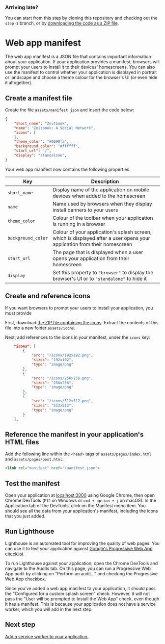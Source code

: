 ### Arriving late?

You can start from this step by cloning this repository and checking out the `step-1` branch, or by [downloading the code as a ZIP file](https://github.com/zeitspace/zeitbook-frontend/archive/step-1.zip).

# Web app manifest

The web app manifest is a JSON file that contains important information about your application. If your application provides a manifest, browsers will prompt your users to install it to their devices' homescreens. You can also use the manifest to control whether your application is displayed in portrait or landscape and choose a theme colour for the browser's UI (or even hide it altogether).

## Create a manifest file

Create the file `assets/manifest.json` and insert the code below:

```json
{
    "short_name": "Zeitbook",
    "name": "Zeitbook: A Social Network",
    "icons": [
    ],
    "theme_color": "#0098fa",
    "background_color": "#ffffff",
    "start_url": "/",
    "display": "standalone",
}
```

Your web app manifest now contains the following properties:

| Key | Description |
|-|-|
| `short_name` | Display name of the application on mobile devices when added to the homescreen |
| `name` | Name used by browsers when they display install banners to your users |
| `theme_color` | Colour of the toolbar when your application is running in a browser |
| `background_color` | Colour of your application's splash screen, which is displayed after a user opens your application from their homescreen |
| `start_url` | The page that is displayed when a user opens your application from their homescreen |
| `display` | Set this property to `"browser"` to display the browser's UI or to `"standalone"` to hide it |

## Create and reference icons

If you want browsers to prompt your users to install your application, you must provide

First, download [the ZIP file containing the icons](./icons.zip). Extract the contents of this file into a new folder `assets/icons`.

Next, add references to the icons in your manifest, under the `icons` key:

```json
    "icons": [
        {
            "src": "/icons/192x192.png",
            "sizes": "192x192",
            "type": "image/png"
        },
        {
            "src": "/icons/256x256.png",
            "sizes": "256x256",
            "type": "image/png"
        },
        {
            "src": "/icons/512x512.png",
            "sizes": "512x512",
            "type": "image/png"
        }
    ],
```

## Reference the manifest in your application's HTML files

Add the following line within the `<head>` tags of `assets/pages/index.html` and `assets/pages/post.html`:

```html
<link rel="manifest" href="/manifest.json">
```

## Test the manifest

Open your application at [localhost:3000](localhost:3000) using Google Chrome, then open Chrome DevTools (`F12` on Windows or `cmd + option + j` on macOS). In the Application tab of the DevTools, click on the Manifest menu item. You should see all the data from your application's manifest, including the icons that you just added.

## Run Lighthouse

Lighthouse is an automated tool for improving the quality of web pages. You can use it to test your application against [Google's Progressive Web App checklist](https://developers.google.com/web/progressive-web-apps/checklist).

To run Lighthouse against your application, open the Chrome DevTools and navigate to the Audits tab. On this page, you can run a Progressive Web App audit by clicking on "Perform an audit..." and checking the Progressive Web App checkbox.

Since you've added a web app manifest to your application, it should pass the "Configured for a custom splash screen" check. However, it will not pass the "User will be prompted to Install the Web App" check, even though it has a manifest. This is because your application does not have a service worker, which you will add in the next step.

## Next step

[Add a service worker to your application.](./02-service-worker.md)
